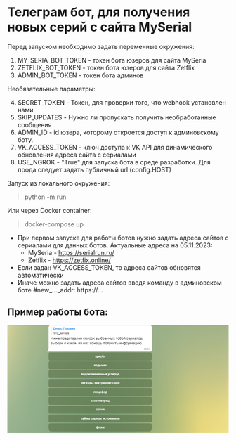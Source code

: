 # Телеграм бот, для получения новых серий с сайта MySerial
Перед запуском необходимо задать переменные окружения:
1) MY_SERIA_BOT_TOKEN - токен бота юзеров для сайта MySeria
2) ZETFLIX_BOT_TOKEN - токен бота юзеров для сайта Zetflix
3) ADMIN_BOT_TOKEN - токен бота админов

Необязательные параметры:

4) SECRET_TOKEN - Токен, для проверки того, что webhook установлен нами
5) SKIP_UPDATES - Нужно ли пропускать получить необработанные сообщения 
6) ADMIN_ID - id юзера, которому откроется доступ к админовскому боту.
7) VK_ACCESS_TOKEN - ключ доступа к VK API для динамического обновления адреса сайта с сериалами 
8) USE_NGROK - "True" для запуска бота в среде разработки. Для прода следует задать публичный url (config.HOST)

Запуск из локального окружения:
> python -m run

Или через Docker container:
> docker-compose up

* При первом запуске для работы ботов нужно задать адреса сайтов с сериалами для данных ботов. Актуальные адреса на 05.11.2023:
    * MySeria - https://serialrun.ru/
    * Zetflix - https://zetfix.online/
* Если задан VK_ACCESS_TOKEN, то адреса сайтов обновятся автоматически
* Иначе можно задать адреса сайтов введя команду в админовском боте #new_..._addr: https://...

## Пример работы бота:
![Alt text](/bot.png?raw=true "Пример использования бота")
